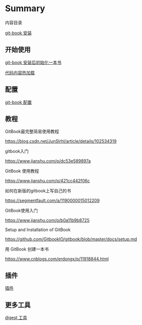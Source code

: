 # Summary

内容目录


[git-book 安装](install.md)

## 开始使用

[git-book 安装后初始化一本书](initbook.md)

[代码内容热加载](live-loading-code.md)


## 配置

[git-book 配置](configuration.md)


## 教程

GitBook最完整简易使用教程

https://blog.csdn.net/JunSIrhl/article/details/102534319


gitbook入门

https://www.jianshu.com/p/dc53e589897a

GitBook 使用教程

https://www.jianshu.com/p/421cc442f06c



如何在新版的gitbook上写自己的书

https://segmentfault.com/a/1190000015012209


GitBook使用入门

https://www.jianshu.com/p/b0a11b9b8725


Setup and Installation of GitBook

https://github.com/GitbookIO/gitbook/blob/master/docs/setup.md

用 GitBook 创建一本书

https://www.cnblogs.com/erdongx/p/11918844.html


## 插件

[插件](plugins.md)



## 更多工具

[digest 工具](tools.md)